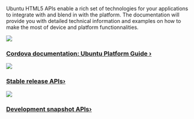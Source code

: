 





Ubuntu HTML5 APIs enable a rich set of technologies for your applications to
integrate with and blend in with the platform. The documentation will provide
you with detailed technical information and examples on how to make the most
of device and platform functionnalities.

[ ![](/static/devportal_uploaded/3393b3d9-3955-40c9-9d1b-b7f88903663f-cms_page_media/118/cordova_256.png) ](http://cordova.apache.org/docs/en/5.0.0/guide_platforms_ubuntu_index.md.html#Ubuntu%20Platform%20Guide)

### [Cordova documentation: Ubuntu Platform Guide ›](http://cordova.apache.org/docs/en/5.0.0/guide_platforms_ubuntu_index.md.html#Ubuntu%20Platform%20Guide)

[ ![](/static/devportal_uploaded/54fcf8e1-bc47-4573-9746-697b0b2f08ea-cms_page_media/118/ubuntu-14-10.png)
](http://developer.ubuntu.com/api/html5/current/)

### [Stable release APIs›](http://developer.ubuntu.com/api/apps/html5/current/)

[ ![](/static/devportal_uploaded/16b6f108-769a-4319-81e3-0472f3174a65-cms_page_media/118/dotted-logo.png) ](http://developer.ubuntu.com/api/html5/development/)

### [Development snapshot APIs›](http://developer.ubuntu.com/api/apps/html5/development/)

### [ ](/apps)
